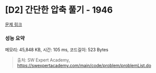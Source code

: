 # [D2] 간단한 압축 풀기 - 1946 

[문제 링크](https://swexpertacademy.com/main/code/problem/problemDetail.do?contestProbId=AV5PmkDKAOMDFAUq) 

### 성능 요약

메모리: 45,848 KB, 시간: 105 ms, 코드길이: 523 Bytes



> 출처: SW Expert Academy, https://swexpertacademy.com/main/code/problem/problemList.do